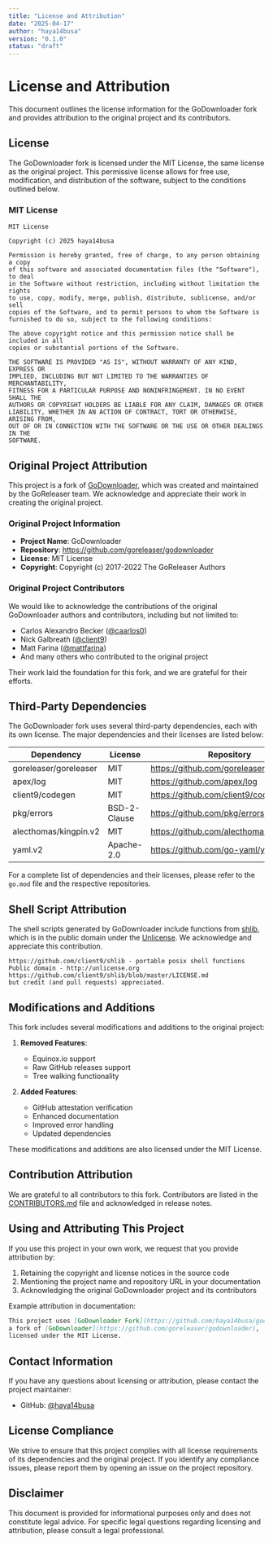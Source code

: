 ```yaml
---
title: "License and Attribution"
date: "2025-04-17"
author: "haya14busa"
version: "0.1.0"
status: "draft"
---
```


# License and Attribution

This document outlines the license information for the GoDownloader fork and provides attribution to the original project and its contributors.

## License

The GoDownloader fork is licensed under the MIT License, the same license as the original project. This permissive license allows for free use, modification, and distribution of the software, subject to the conditions outlined below.

### MIT License

```
MIT License

Copyright (c) 2025 haya14busa

Permission is hereby granted, free of charge, to any person obtaining a copy
of this software and associated documentation files (the "Software"), to deal
in the Software without restriction, including without limitation the rights
to use, copy, modify, merge, publish, distribute, sublicense, and/or sell
copies of the Software, and to permit persons to whom the Software is
furnished to do so, subject to the following conditions:

The above copyright notice and this permission notice shall be included in all
copies or substantial portions of the Software.

THE SOFTWARE IS PROVIDED "AS IS", WITHOUT WARRANTY OF ANY KIND, EXPRESS OR
IMPLIED, INCLUDING BUT NOT LIMITED TO THE WARRANTIES OF MERCHANTABILITY,
FITNESS FOR A PARTICULAR PURPOSE AND NONINFRINGEMENT. IN NO EVENT SHALL THE
AUTHORS OR COPYRIGHT HOLDERS BE LIABLE FOR ANY CLAIM, DAMAGES OR OTHER
LIABILITY, WHETHER IN AN ACTION OF CONTRACT, TORT OR OTHERWISE, ARISING FROM,
OUT OF OR IN CONNECTION WITH THE SOFTWARE OR THE USE OR OTHER DEALINGS IN THE
SOFTWARE.
```

## Original Project Attribution

This project is a fork of [GoDownloader](https://github.com/goreleaser/godownloader), which was created and maintained by the GoReleaser team. We acknowledge and appreciate their work in creating the original project.

### Original Project Information

- **Project Name**: GoDownloader
- **Repository**: https://github.com/goreleaser/godownloader
- **License**: MIT License
- **Copyright**: Copyright (c) 2017-2022 The GoReleaser Authors

### Original Project Contributors

We would like to acknowledge the contributions of the original GoDownloader authors and contributors, including but not limited to:

- Carlos Alexandro Becker ([@caarlos0](https://github.com/caarlos0))
- Nick Galbreath ([@client9](https://github.com/client9))
- Matt Farina ([@mattfarina](https://github.com/mattfarina))
- And many others who contributed to the original project

Their work laid the foundation for this fork, and we are grateful for their efforts.

## Third-Party Dependencies

The GoDownloader fork uses several third-party dependencies, each with its own license. The major dependencies and their licenses are listed below:

| Dependency | License | Repository |
|------------|---------|------------|
| goreleaser/goreleaser | MIT | https://github.com/goreleaser/goreleaser |
| apex/log | MIT | https://github.com/apex/log |
| client9/codegen | MIT | https://github.com/client9/codegen |
| pkg/errors | BSD-2-Clause | https://github.com/pkg/errors |
| alecthomas/kingpin.v2 | MIT | https://github.com/alecthomas/kingpin |
| yaml.v2 | Apache-2.0 | https://github.com/go-yaml/yaml |

For a complete list of dependencies and their licenses, please refer to the `go.mod` file and the respective repositories.

## Shell Script Attribution

The shell scripts generated by GoDownloader include functions from [shlib](https://github.com/client9/shlib), which is in the public domain under the [Unlicense](http://unlicense.org/). We acknowledge and appreciate this contribution.

```
https://github.com/client9/shlib - portable posix shell functions
Public domain - http://unlicense.org
https://github.com/client9/shlib/blob/master/LICENSE.md
but credit (and pull requests) appreciated.
```

## Modifications and Additions

This fork includes several modifications and additions to the original project:

1. **Removed Features**:
   - Equinox.io support
   - Raw GitHub releases support
   - Tree walking functionality

2. **Added Features**:
   - GitHub attestation verification
   - Enhanced documentation
   - Improved error handling
   - Updated dependencies

These modifications and additions are also licensed under the MIT License.

## Contribution Attribution

We are grateful to all contributors to this fork. Contributors are listed in the [CONTRIBUTORS.md](../CONTRIBUTORS.md) file and acknowledged in release notes.

## Using and Attributing This Project

If you use this project in your own work, we request that you provide attribution by:

1. Retaining the copyright and license notices in the source code
2. Mentioning the project name and repository URL in your documentation
3. Acknowledging the original GoDownloader project and its contributors

Example attribution in documentation:

```markdown
This project uses [GoDownloader Fork](https://github.com/haya14busa/godownloader), 
a fork of [GoDownloader](https://github.com/goreleaser/godownloader), 
licensed under the MIT License.
```

## Contact Information

If you have any questions about licensing or attribution, please contact the project maintainer:

- GitHub: [@haya14busa](https://github.com/haya14busa)

## License Compliance

We strive to ensure that this project complies with all license requirements of its dependencies and the original project. If you identify any compliance issues, please report them by opening an issue on the project repository.

## Disclaimer

This document is provided for informational purposes only and does not constitute legal advice. For specific legal questions regarding licensing and attribution, please consult a legal professional.

